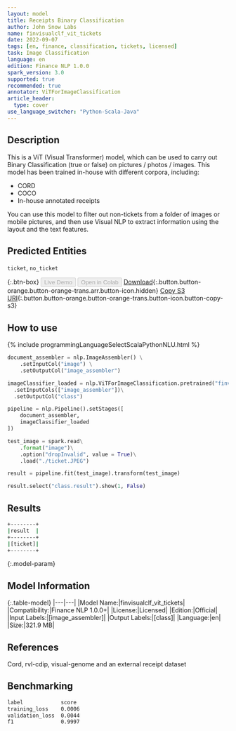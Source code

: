 ```yaml
---
layout: model
title: Receipts Binary Classification
author: John Snow Labs
name: finvisualclf_vit_tickets
date: 2022-09-07
tags: [en, finance, classification, tickets, licensed]
task: Image Classification
language: en
edition: Finance NLP 1.0.0
spark_version: 3.0
supported: true
recommended: true
annotator: ViTForImageClassification
article_header:
  type: cover
use_language_switcher: "Python-Scala-Java"
---
```


## Description

This is a ViT (Visual Transformer) model, which can be used to carry out Binary Classification (true or false) on pictures / photos / images. This model has been trained in-house with different corpora, including:
- CORD
- COCO
- In-house annotated receipts 

You can use this model to filter out non-tickets from a folder of images or mobile pictures, and then use Visual NLP to extract information using the layout and the text features.

## Predicted Entities

`ticket`, `no_ticket`

{:.btn-box}
<button class="button button-orange" disabled>Live Demo</button>
<button class="button button-orange" disabled>Open in Colab</button>
[Download](https://s3.amazonaws.com/auxdata.johnsnowlabs.com/finance/models/finvisualclf_vit_tickets_en_1.0.0_3.2_1662560058841.zip){:.button.button-orange.button-orange-trans.arr.button-icon.hidden}
[Copy S3 URI](s3://auxdata.johnsnowlabs.com/finance/models/finvisualclf_vit_tickets_en_1.0.0_3.2_1662560058841.zip){:.button.button-orange.button-orange-trans.button-icon.button-copy-s3}

## How to use



<div class="tabs-box" markdown="1">
{% include programmingLanguageSelectScalaPythonNLU.html %}

```python
document_assembler = nlp.ImageAssembler() \
    .setInputCol("image") \
    .setOutputCol("image_assembler")

imageClassifier_loaded = nlp.ViTForImageClassification.pretrained("finvisualclf_vit_tickets", "en", "finance/models")\
  .setInputCols(["image_assembler"])\
  .setOutputCol("class")

pipeline = nlp.Pipeline().setStages([
    document_assembler,
    imageClassifier_loaded
])

test_image = spark.read\
    .format("image")\
    .option("dropInvalid", value = True)\
    .load("./ticket.JPEG")

result = pipeline.fit(test_image).transform(test_image)

result.select("class.result").show(1, False)
```

</div>

## Results

```bash
+--------+
|result  |
+--------+
|[ticket]|
+--------+
```

{:.model-param}
## Model Information

{:.table-model}
|---|---|
|Model Name:|finvisualclf_vit_tickets|
|Compatibility:|Finance NLP 1.0.0+|
|License:|Licensed|
|Edition:|Official|
|Input Labels:|[image_assembler]|
|Output Labels:|[class]|
|Language:|en|
|Size:|321.9 MB|

## References

Cord, rvl-cdip, visual-genome and an external receipt dataset

## Benchmarking

```bash
label            score
training_loss    0.0006  
validation_loss  0.0044
f1               0.9997
```
